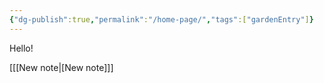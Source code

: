 ```yaml
---
{"dg-publish":true,"permalink":"/home-page/","tags":["gardenEntry"]}
---
```


Hello!

[[[New note\|[New note]]]

